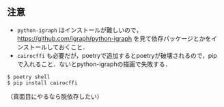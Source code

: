 ## 注意

- `python-igraph` はインストールが難しいので，https://github.com/igraph/python-igraph を見て依存パッケージとかをインストールしておくこと．
- `cairocffi` も必要だが，poetryで追加するとpoetryが破壊されるので，pipで入れること．ないとpython-igraphの描画で失敗する．

```terminal
$ poetry shell
$ pip install cairocffi
```

（真面目にやるなら脱依存したい）
